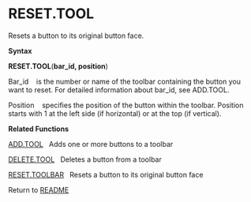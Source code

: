 # RESET.TOOL

Resets a button to its original button face.

**Syntax**

**RESET.TOOL**(**bar\_id, position**)

Bar\_id&nbsp;&nbsp;&nbsp;&nbsp;is the number or name of the toolbar
containing the button you want to reset. For detailed information about
bar\_id, see ADD.TOOL.

Position&nbsp;&nbsp;&nbsp;&nbsp;specifies the position of the button
within the toolbar. Position starts with 1 at the left side (if
horizontal) or at the top (if vertical).

**Related Functions**

[ADD.TOOL](ADD.TOOL.md)&nbsp;&nbsp;&nbsp;Adds one or more buttons to a toolbar

[DELETE.TOOL](DELETE.TOOL.md)&nbsp;&nbsp;&nbsp;Deletes a button from a toolbar

[RESET.TOOLBAR](RESET.TOOLBAR.md)&nbsp;&nbsp;&nbsp;Resets a button to its original button
face



Return to [README](README.md#R)

